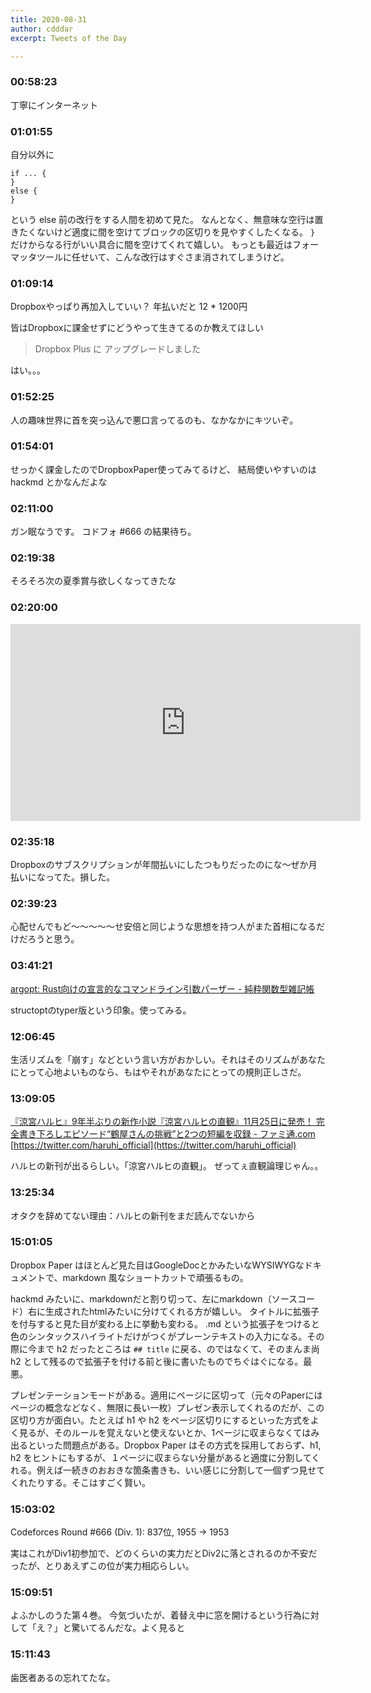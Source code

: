 ```yaml
---
title: 2020-08-31
author: cdddar
excerpt: Tweets of the Day

---
```


### 00:58:23

丁寧にインターネット

### 01:01:55

自分以外に

```
if ... {
}
else {
}
```

という else 前の改行をする人間を初めて見た。
なんとなく、無意味な空行は置きたくないけど適度に間を空けてブロックの区切りを見やすくしたくなる。
`}` だけからなる行がいい具合に間を空けてくれて嬉しい。
もっとも最近はフォーマッタツールに任せいて、こんな改行はすぐさま消されてしまうけど。

### 01:09:14

Dropboxやっぱり再加入していい？ 年払いだと 12 * 1200円

皆はDropboxに課金せずにどうやって生きてるのか教えてほしい

> Dropbox Plus に
> アップグレードしました

はい。。。

### 01:52:25

人の趣味世界に首を突っ込んで悪口言ってるのも、なかなかにキツいぞ。

### 01:54:01

せっかく課金したのでDropboxPaper使ってみてるけど、
結局使いやすいのは hackmd とかなんだよな

### 02:11:00

ガン眠なうです。
コドフォ #666 の結果待ち。

### 02:19:38

そろそろ次の夏季賞与欲しくなってきたな

### 02:20:00

<iframe width="560" height="315" src="https://www.youtube.com/embed/auuXEgkJNZE" frameborder="0" allow="accelerometer; autoplay; encrypted-media; gyroscope; picture-in-picture" allowfullscreen></iframe>

### 02:35:18

Dropboxのサブスクリプションが年間払いにしたつもりだったのにな～ぜか月払いになってた。損した。

### 02:39:23

心配せんでもど～～～～～せ安倍と同じような思想を持つ人がまた首相になるだけだろうと思う。

### 03:41:21

[argopt: Rust向けの宣言的なコマンドライン引数パーザー - 純粋関数型雑記帳 ](https://tanakh.hatenablog.com/entry/2020/08/31/032946)

structoptのtyper版という印象。使ってみる。

### 12:06:45

生活リズムを「崩す」などという言い方がおかしい。それはそのリズムがあなたにとって心地よいものなら、もはやそれがあなたにとっての規則正しさだ。

### 13:09:05

[『涼宮ハルヒ』9年半ぶりの新作小説『涼宮ハルヒの直観』11月25日に発売！ 完全書き下ろしエピソード“鶴屋さんの挑戦”と2つの短編を収録 - ファミ通.com ](https://www.famitsu.com/news/202008/31204890.html)
[https://twitter.com/haruhi_official](https://twitter.com/haruhi_official)

ハルヒの新刊が出るらしい。「涼宮ハルヒの直観」。
ぜってぇ直観論理じゃん。。

### 13:25:34

オタクを辞めてない理由：ハルヒの新刊をまだ読んでないから

### 15:01:05

Dropbox Paper はほとんど見た目はGoogleDocとかみたいなWYSIWYGなドキュメントで、markdown 風なショートカットで頑張るもの。

hackmd みたいに、markdownだと割り切って、左にmarkdown（ソースコード）右に生成されたhtmlみたいに分けてくれる方が嬉しい。
タイトルに拡張子を付与すると見た目が変わる上に挙動も変わる。 .md という拡張子をつけると色のシンタックスハイライトだけがつくがプレーンテキストの入力になる。その際に今まで h2 だったところは `## title` に戻る、のではなくて、そのまんま尚 h2 として残るので拡張子を付ける前と後に書いたものでちぐはぐになる。最悪。

プレゼンテーションモードがある。適用にページに区切って（元々のPaperにはページの概念などなく、無限に長い一枚）プレゼン表示してくれるのだが、この区切り方が面白い。たとえば h1 や h2 をページ区切りにするといった方式をよく見るが、そのルールを覚えないと使えないとか、1ページに収まらなくてはみ出るといった問題点がある。Dropbox Paper はその方式を採用しておらず、h1, h2 をヒントにもするが、１ページに収まらない分量があると適度に分割してくれる。例えば一続きのおおきな箇条書きも、いい感じに分割して一個ずつ見せてくれたりする。そこはすごく賢い。

### 15:03:02

Codeforces Round #666 (Div. 1): 837位, 1955 -> 1953 

実はこれがDiv1初参加で、どのくらいの実力だとDiv2に落とされるのか不安だったが、とりあえずこの位が実力相応らしい。

### 15:09:51

よふかしのうた第４巻。
今気づいたが、着替え中に窓を開けるという行為に対して「え？」と驚いてるんだな。よく見ると

### 15:11:43

歯医者あるの忘れてたな。
